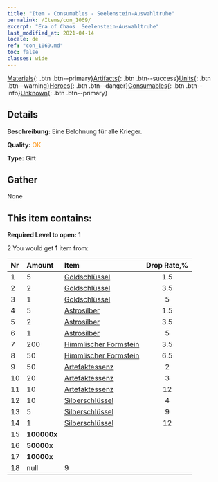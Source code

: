 ```yaml
---
title: "Item - Consumables - Seelenstein-Auswahltruhe"
permalink: /Items/con_1069/
excerpt: "Era of Chaos  Seelenstein-Auswahltruhe"
last_modified_at: 2021-04-14
locale: de
ref: "con_1069.md"
toc: false
classes: wide
---
```

 [Materials](/de/Items/){: .btn .btn--primary}[Artifacts](/de/Items/Artifacts/){: .btn .btn--success}[Units](/de/Items/Units/){: .btn .btn--warning}[Heroes](/de/Items/Heroes/){: .btn .btn--danger}[Consumables](/de/Items/Consumables/){: .btn .btn--info}[Unknown](/de/Items/Unknown/){: .btn .btn--primary}

## Details
 **Beschreibung:** Eine Belohnung für alle Krieger.

 **Quality:** <span style="color: #FF8C00">OK</span>

 **Type:** Gift

## Gather

  None

## This item contains:

 **Required Level to open:** 1

 2 You would get **1** item  from:

  | Nr | Amount |     Item    | Drop Rate,% |
  |:---|:-------|:------------|:---------:|
  | 1 | 5 | [Goldschlüssel](/de/Items/con_783/) | 1.5 | 
  | 2 | 2 | [Goldschlüssel](/de/Items/con_783/) | 3.5 | 
  | 3 | 1 | [Goldschlüssel](/de/Items/con_783/) | 5 | 
  | 4 | 5 | [Astrosilber](/de/Items/con_969/) | 1.5 | 
  | 5 | 2 | [Astrosilber](/de/Items/con_969/) | 3.5 | 
  | 6 | 1 | [Astrosilber](/de/Items/con_969/) | 5 | 
  | 7 | 200 | [Himmlischer Formstein](/de/Items/art_188/) | 3.5 | 
  | 8 | 50 | [Himmlischer Formstein](/de/Items/art_188/) | 6.5 | 
  | 9 | 50 | [Artefaktessenz](/de/Items/con_761/) | 2 | 
  | 10 | 20 | [Artefaktessenz](/de/Items/con_761/) | 3 | 
  | 11 | 10 | [Artefaktessenz](/de/Items/con_761/) | 12 | 
  | 12 | 10 | [Silberschlüssel](/de/Items/con_693/) | 4 | 
  | 13 | 5 | [Silberschlüssel](/de/Items/con_693/) | 9 | 
  | 14 | 1 | [Silberschlüssel](/de/Items/con_693/) | 12 | 
  | 15 |  **100000x** | <i class="fas fa-coins"/> |  | 3 | 
  | 16 |  **50000x** | <i class="fas fa-coins"/> |  | 7 | 
  | 17 |  **10000x** | <i class="fas fa-coins"/> |  | 9 | 
  | 18 | null | 9 | 
